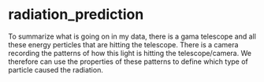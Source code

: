 # radiation_prediction
To summarize what is going on in my data, there is a gama telescope and all these energy perticles that are hitting the telescope.
There is a camera recording the patterns of how this light is hitting the telescope/camera.
We therefore can use the properties of these patterns to define which type of particle caused the radiation.
